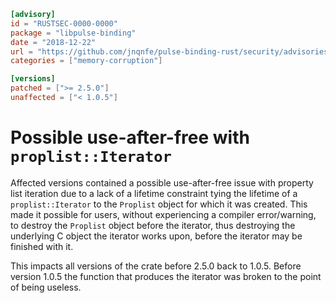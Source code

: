 ```toml
[advisory]
id = "RUSTSEC-0000-0000"
package = "libpulse-binding"
date = "2018-12-22"
url = "https://github.com/jnqnfe/pulse-binding-rust/security/advisories/GHSA-f56g-chqp-22m9"
categories = ["memory-corruption"]

[versions]
patched = [">= 2.5.0"]
unaffected = ["< 1.0.5"]
```

# Possible use-after-free with `proplist::Iterator`

Affected versions contained a possible use-after-free issue with property list iteration due to a lack of a lifetime constraint tying the lifetime of a `proplist::Iterator` to the `Proplist` object for which it was created. This made it possible for users, without experiencing a compiler error/warning, to destroy the `Proplist` object before the iterator, thus destroying the underlying C object the iterator works upon, before the iterator may be finished with it.

This impacts all versions of the crate before 2.5.0 back to 1.0.5. Before version 1.0.5 the function that produces the iterator was broken to the point of being useless.
